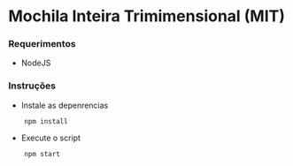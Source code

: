 # Mochila Inteira Trimimensional (MIT)
### Requerimentos
- NodeJS

### Instruções
- Instale as depenrencias
```
    npm install
```

- Execute o script
```
    npm start
```